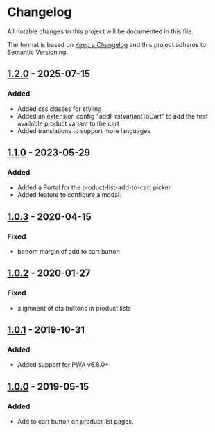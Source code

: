 # Changelog

All notable changes to this project will be documented in this file.

The format is based on [Keep a Changelog](http://keepachangelog.com/) and this project adheres to [Semantic Versioning](http://semver.org/).

## [1.2.0] - 2025-07-15
### Added
- Added css classes for styling
- Added an extension config "addFirstVariantToCart" to add the first available product variant to the cart
- Added translations to support more languages

## [1.1.0] - 2023-05-29
### Added
- Added a Portal for the product-list-add-to-cart picker.
- Added feature to configure a modal.

## [1.0.3] - 2020-04-15
### Fixed
- bottom margin of add to cart button

## [1.0.2] - 2020-01-27
### Fixed
- alignment of cta buttons in product lists

## [1.0.1] - 2019-10-31
### Added
- Added support for PWA v6.8.0+

## [1.0.0] - 2019-05-15
### Added
- Add to cart button on product list pages.

[1.2.0]: https://github.com/shopgate-professional-services/ext-product-list-add-to-cart/compare/v1.1.0...v1.2.0
[1.1.0]: https://github.com/shopgate-professional-services/ext-product-list-add-to-cart/compare/v1.0.3...v1.1.0
[1.0.3]: https://github.com/shopgate-professional-services/ext-product-list-add-to-cart/compare/v1.0.2...v1.0.3
[1.0.2]: https://github.com/shopgate-professional-services/ext-product-list-add-to-cart/compare/v1.0.1...v1.0.2
[1.0.1]: https://github.com/shopgate-professional-services/ext-product-list-add-to-cart/compare/v1.0.0...v1.0.1
[1.0.0]: https://github.com/shopgate-professional-services/ext-product-list-add-to-cart/releases/v0.1.0
